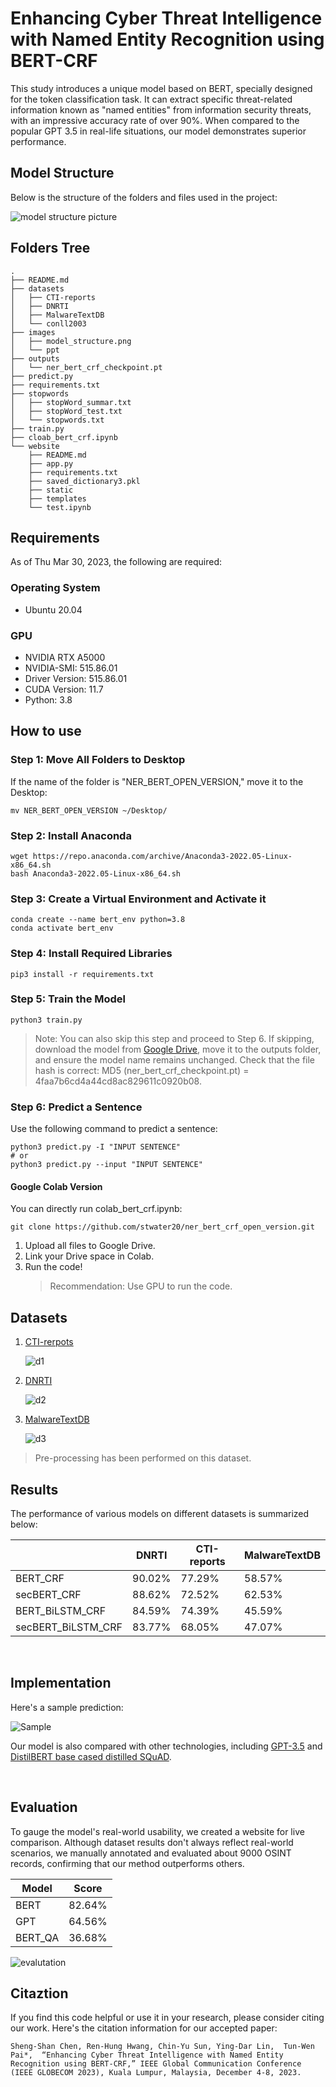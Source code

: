 # Enhancing Cyber Threat Intelligence with Named Entity Recognition using BERT-CRF

This study introduces a unique model based on BERT, specially designed for the token classification task. It can extract specific threat-related information known as "named entities" from information security threats, with an impressive accuracy rate of over 90%. When compared to the popular GPT 3.5 in real-life situations, our model demonstrates superior performance.

## Model Structure 

Below is the structure of the folders and files used in the project:

![model structure picture](images/model_structure.png)

## Folders Tree 

```
.
├── README.md
├── datasets
│   ├── CTI-reports
│   ├── DNRTI
│   ├── MalwareTextDB
│   └── conll2003
├── images
│   ├── model_structure.png
│   └── ppt
├── outputs
│   └── ner_bert_crf_checkpoint.pt
├── predict.py
├── requirements.txt
├── stopwords
│   ├── stopWord_summar.txt
│   ├── stopWord_test.txt
│   └── stopwords.txt
├── train.py
├── cloab_bert_crf.ipynb
└── website
    ├── README.md
    ├── app.py
    ├── requirements.txt
    ├── saved_dictionary3.pkl
    ├── static
    ├── templates
    └── test.ipynb

```
## Requirements

As of Thu Mar 30, 2023, the following are required:

### Operating System
* Ubuntu 20.04
### GPU
* NVIDIA RTX A5000
* NVIDIA-SMI: 515.86.01
* Driver Version: 515.86.01
* CUDA Version: 11.7
* Python: 3.8
  

## How to use

### Step 1: Move All Folders to Desktop
If the name of the folder is "NER_BERT_OPEN_VERSION," move it to the Desktop:

```
mv NER_BERT_OPEN_VERSION ~/Desktop/
```

### Step 2: Install Anaconda

```
wget https://repo.anaconda.com/archive/Anaconda3-2022.05-Linux-x86_64.sh
bash Anaconda3-2022.05-Linux-x86_64.sh
```

### Step 3: Create a Virtual Environment and Activate it

```
conda create --name bert_env python=3.8
conda activate bert_env
```

### Step 4: Install Required Libraries

```
pip3 install -r requirements.txt
```

### Step 5: Train the Model 
```
python3 train.py
``` 
> Note: You can also skip this step and proceed to Step 6. If skipping, download the model from [Google Drive](https://drive.google.com/file/d/1iiPhrRbUNB8-85GjdqZeVe_iC7aI7gn_/view?usp=share_link), move it to the outputs folder, and ensure the model name remains unchanged. Check that the file hash is correct: MD5 (ner_bert_crf_checkpoint.pt) = 4faa7b6cd4a44cd8ac829611c0920b08.
### Step 6: Predict a Sentence

Use the following command to predict a sentence:

```
python3 predict.py -I "INPUT SENTENCE"
# or
python3 predict.py --input "INPUT SENTENCE"
```

#### Google Colab Version
You can directly run colab_bert_crf.ipynb:
```
git clone https://github.com/stwater20/ner_bert_crf_open_version.git
```

1. Upload all files to Google Drive.
2. Link your Drive space in Colab.
3. Run the code!
    > Recommendation: Use GPU to run the code.


## Datasets

1. [CTI-rerpots](https://github.com/nlpai-lab/CTI-reports-dataset)

    ![d1](images/ppt/投影片14.png)

2. [DNRTI](https://github.com/SCreaMxp/DNRTI-A-Large-scale-Dataset-for-Named-Entity-Recognition-in-Threat-Intelligence)

    ![d2](images/ppt/投影片13.png)

3. [MalwareTextDB](https://aclanthology.org/P17-1143/)

    ![d3](images/ppt/投影片15.png)

> Pre-processing has been performed on this dataset.


## Results

The performance of various models on different datasets is summarized below:


|                    | DNRTI  | CTI-reports | MalwareTextDB |
|--------------------|--------|------------|---------------|
| BERT_CRF           | 90.02% | 77.29%     | 58.57%        |
| secBERT_CRF        | 88.62% | 72.52%     | 62.53%        |
| BERT_BiLSTM_CRF    | 84.59% | 74.39%     | 45.59%        |
| secBERT_BiLSTM_CRF | 83.77% | 68.05%     | 47.07%        |

<br>


## Implementation

Here's a sample prediction:

![Sample](/images/ppt/投影片19.png)

Our model is also compared with other technologies, including [GPT-3.5](https://platform.openai.com/docs/models/gpt-3) and [DistilBERT base cased distilled SQuAD](https://www.google.com/search?client=safari&rls=en&q=distilbert-base-cased-distilled-squad&ie=UTF-8&oe=UTF-8).

<br>

## Evaluation

To gauge the model's real-world usability, we created a website for live comparison. Although dataset results don't always reflect real-world scenarios, we manually annotated and evaluated about 9000 OSINT records, confirming that our method outperforms others.

| Model   | Score  |
|---------|--------|
| BERT    | 82.64% |
| GPT     | 64.56% |
| BERT_QA | 36.68% |


![evalutation](images/ppt/messageImage_1680154162767_new.jpg)


## Citaztion
If you find this code helpful or use it in your research, please consider citing our work. Here's the citation information for our accepted paper:

```
Sheng-Shan Chen, Ren-Hung Hwang, Chin-Yu Sun, Ying-Dar Lin,  Tun-Wen Pai*,  “Enhancing Cyber Threat Intelligence with Named Entity Recognition using BERT-CRF,” IEEE Global Communication Conference (IEEE GLOBECOM 2023), Kuala Lumpur, Malaysia, December 4-8, 2023.
```

